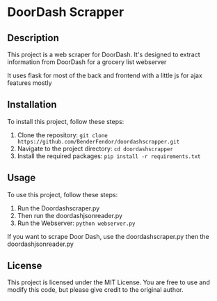 # DoorDash Scrapper

## Description
This project is a web scraper for DoorDash. It's designed to extract information from DoorDash for a grocery list webserver

It uses flask for most of the back and frontend with a little js for ajax features mostly


## Installation
To install this project, follow these steps:

1. Clone the repository: `git clone https://github.com/BenderFendor/doordashscrapper.git`
2. Navigate to the project directory: `cd doordashscrapper`
3. Install the required packages: `pip install -r requirements.txt`

## Usage
To use this project, follow these steps:

1. Run the Doordashscraper.py 
2. Then run the doordashjsonreader.py
3. Run the Webserver: `python webserver.py`

If you want to scrape Door Dash, use the doordashscraper.py then the doordashjsonreader.py

## License
This project is licensed under the MIT License. You are free to use and modify this code, but please give credit to the original author.
